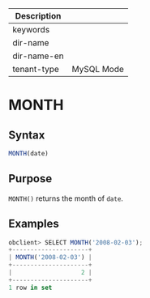 | Description   |                 |
|---------------|-----------------|
| keywords      |                 |
| dir-name      |                 |
| dir-name-en   |                 |
| tenant-type   | MySQL Mode      |

# MONTH

## Syntax

```javascript
MONTH(date)
```

## Purpose

`MONTH()` returns the month of `date`.

## Examples

```javascript
obclient> SELECT MONTH('2008-02-03');
+---------------------+
| MONTH('2008-02-03') |
+---------------------+
|                   2 |
+---------------------+
1 row in set
```
